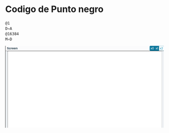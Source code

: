 # Codigo de Punto negro

``` asm
@1 
D=A 
@16384 
M=D 
```

![Texto alternativo](../../../../assets/act_10.png)
